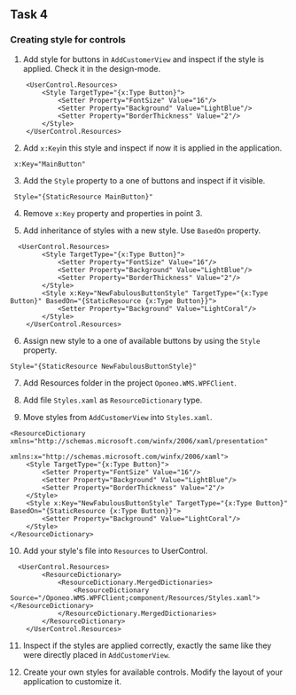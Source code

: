 ## Task 4

### Creating style for controls

1. Add style for buttons in `AddCustomerView` and inspect if the style is applied. Check it in the design-mode.

```
    <UserControl.Resources>
        <Style TargetType="{x:Type Button}">
            <Setter Property="FontSize" Value="16"/>
            <Setter Property="Background" Value="LightBlue"/>
            <Setter Property="BorderThickness" Value="2"/>
        </Style>
    </UserControl.Resources>
```

2. Add `x:Key`in this style and inspect if now it is applied in the application.

```
 x:Key="MainButton"
```

3. Add the `Style` property to a one of buttons and inspect if it visible.
 
```
 Style="{StaticResource MainButton}"
```

4. Remove `x:Key` property and properties in point 3. 

5. Add inheritance of styles with a new style. Use `BasedOn` property.

```
  <UserControl.Resources>
        <Style TargetType="{x:Type Button}">
            <Setter Property="FontSize" Value="16"/>
            <Setter Property="Background" Value="LightBlue"/>
            <Setter Property="BorderThickness" Value="2"/>
        </Style>
        <Style x:Key="NewFabulousButtonStyle" TargetType="{x:Type Button}" BasedOn="{StaticResource {x:Type Button}}">
            <Setter Property="Background" Value="LightCoral"/>
        </Style>
    </UserControl.Resources>
```

6. Assign new style to a one of available buttons by using the `Style` property.

```
Style="{StaticResource NewFabulousButtonStyle}"
```

7. Add Resources folder in the project `Oponeo.WMS.WPFClient`.

8. Add file `Styles.xaml` as `ResourceDictionary` type.

9. Move styles from `AddCustomerView` into `Styles.xaml`.

```
<ResourceDictionary xmlns="http://schemas.microsoft.com/winfx/2006/xaml/presentation"
                    xmlns:x="http://schemas.microsoft.com/winfx/2006/xaml">
    <Style TargetType="{x:Type Button}">
        <Setter Property="FontSize" Value="16"/>
        <Setter Property="Background" Value="LightBlue"/>
        <Setter Property="BorderThickness" Value="2"/>
    </Style>
    <Style x:Key="NewFabulousButtonStyle" TargetType="{x:Type Button}" BasedOn="{StaticResource {x:Type Button}}">
        <Setter Property="Background" Value="LightCoral"/>
    </Style>
</ResourceDictionary>
```

10. Add your style's file into `Resources` to UserControl.

```
  <UserControl.Resources>
        <ResourceDictionary>
            <ResourceDictionary.MergedDictionaries>
                <ResourceDictionary Source="/Oponeo.WMS.WPFClient;component/Resources/Styles.xaml"></ResourceDictionary>
            </ResourceDictionary.MergedDictionaries>
        </ResourceDictionary>
    </UserControl.Resources>
```

11. Inspect if the styles are applied correctly, exactly the same like they were directly placed in `AddCustomerView`.

12. Create your own styles for available controls. Modify the layout of your application to customize it.
